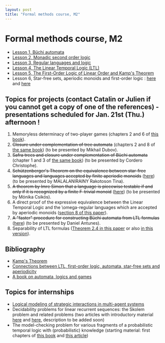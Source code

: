 ```yaml
---
layout: post
title: "Formal methods course, M2"
---
```

Formal methods course, M2
=========================

- [Lesson 1, Büchi automata](/m2mf/pdf/Buchi%20automata.pdf)
- [Lesson 2, Monadic second order logic](/m2mf/pdf/MSO.pdf)
- [Lesson 3, Regular languages and logic](/m2mf/pdf/MSO%20into%20Buchi.pdf)
- [Lesson 4, The Linear Temporal Logic (LTL)](/m2mf/pdf/cours-ltl.pdf)
- [Lesson 5, The First-Order Logic of Linear Order and Kamp's Theorem][kamp]
- Lesson 6, Star-free sets, aperiodic monoids and first-order logic : [here](http://www.lsv.ens-cachan.fr/Publis/PAPERS/PDF/DG-WT08.pdf) and [here](http://arxiv.org/pdf/1408.2842)


Topics for projects (contact Catalin or Julien if you cannot get a copy of one of the references) - presentations scheduled for Jan. 21st (Thu.) afternoon !
------

1. Memoryless determinacy of two-player games (chapters 2 and 6 of [this book](http://www.springer.com/us/book/9783540003885)).
2. <del>Closure under complementation of tree automata</del> (chapters 2 and 8 of [the same book](http://www.springer.com/us/book/9783540003885)) (to be presented by Mikhail Dubov).
3. <del>Safra trees and closure under complementation of Büchi automata</del> (chapter 1 and 3 of [the same book](http://www.springer.com/us/book/9783540003885)) (to be presented by Cordero Christophe).
4. <del>Schützenberger's Theorem on the equivalence between star-free languages and languages accepted by finite aperiodic monoids</del> ([here](http://arxiv.org/abs/1408.2842)) (to be presented by MALALANIRAINY Rakotoson Tina).
5. <del>A theorem by Imre Simon that a language is piecewise testable if and only if it is recognized by a finite F-trivial monoid</del> ([here](http://www.sciencedirect.com/science/article/pii/S0304397596002307)) (to be presented by Mónika Csikós). 
6. A direct proof of the expressive equivalence between the Linear Temporal Logic and the \omega-regular languages which are accepted by aperiodic monoids ([section 8 of this paper][gastin]). 
7. <del>A "faster" procedure for constructing Büchi automata from LTL formulas</del> ([here](http://www.lsv.ens-cachan.fr/Publis/PAPERS/PS/Cav01go.ps)) (to be presented by Daniel Antunes).
8. Separability of LTL formulas ([Theorem 2.4 in this paper](http://link.springer.com/chapter/10.1007%2F3-540-51803-7_36) or also [in this version](http://citeseerx.ist.psu.edu/viewdoc/summary?doi=10.1.1.144.240)).


Bibliography
------

- [Kamp's Theorem][kamp]
- [Connections between LTL, first-order logic, automata, star-free sets and aperiodicity][gastin]
- [A book on automata, logics and games][gradel]

[kamp]: http://arxiv.org/pdf/1401.2580

[gastin]: http://www.lsv.ens-cachan.fr/Publis/PAPERS/PDF/DG-WT08.pdf

[gradel]: http://www.springer.com/us/book/9783540003885


Topics for internships 
------

- [Logical modeling of strategic interactions in multi-agent systems][atl-lacl]
- Decidability problems for linear recurrent sequences: the Skolem problem and related problems (two articles with introductory material [here](http://tucs.fi/publications/view/?pub_id=tHaHaHiKa05a) and [here](http://www.cs.ox.ac.uk/joel.ouaknine/publications/positivity13abs.html), description to be added soon)
- The model-checking problem for various fragments of a probabilistic temporal logic with (probabilistic) knowledge (starting material: first chapters of [this book](http://www.cs.rice.edu/~vardi/papers/book.pdf) and [this article](http://arxiv.org/abs/1511.03003))

[atl-lacl]: http://lacl.fr/dima/enseignement/stage.pdf

